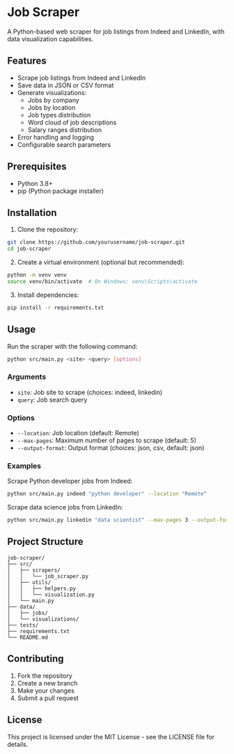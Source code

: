 # Job Scraper

A Python-based web scraper for job listings from Indeed and LinkedIn, with data visualization capabilities.

## Features

- Scrape job listings from Indeed and LinkedIn
- Save data in JSON or CSV format
- Generate visualizations:
  - Jobs by company
  - Jobs by location
  - Job types distribution
  - Word cloud of job descriptions
  - Salary ranges distribution
- Error handling and logging
- Configurable search parameters

## Prerequisites

- Python 3.8+
- pip (Python package installer)

## Installation

1. Clone the repository:
```bash
git clone https://github.com/yourusername/job-scraper.git
cd job-scraper
```

2. Create a virtual environment (optional but recommended):
```bash
python -m venv venv
source venv/bin/activate  # On Windows: venv\Scripts\activate
```

3. Install dependencies:
```bash
pip install -r requirements.txt
```

## Usage

Run the scraper with the following command:

```bash
python src/main.py <site> <query> [options]
```

### Arguments

- `site`: Job site to scrape (choices: indeed, linkedin)
- `query`: Job search query

### Options

- `--location`: Job location (default: Remote)
- `--max-pages`: Maximum number of pages to scrape (default: 5)
- `--output-format`: Output format (choices: json, csv, default: json)

### Examples

Scrape Python developer jobs from Indeed:
```bash
python src/main.py indeed "python developer" --location "Remote"
```

Scrape data science jobs from LinkedIn:
```bash
python src/main.py linkedin "data scientist" --max-pages 3 --output-format csv
```

## Project Structure

```
job-scraper/
├── src/
│   ├── scrapers/
│   │   └── job_scraper.py
│   ├── utils/
│   │   ├── helpers.py
│   │   └── visualization.py
│   └── main.py
├── data/
│   ├── jobs/
│   └── visualizations/
├── tests/
├── requirements.txt
└── README.md
```

## Contributing

1. Fork the repository
2. Create a new branch
3. Make your changes
4. Submit a pull request

## License

This project is licensed under the MIT License - see the LICENSE file for details.
